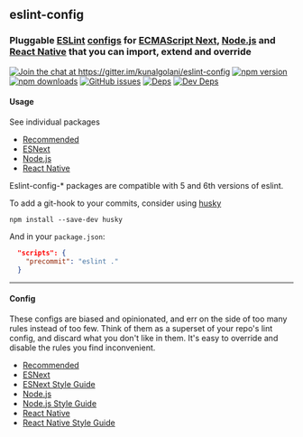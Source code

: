## eslint-config

### Pluggable [ESLint](http://eslint.org/docs/about/) [configs](http://eslint.org/docs/developer-guide/shareable-configs) for [ECMAScript Next](https://kangax.github.io/compat-table/esnext), [Node.js](https://nodejs.org) and [React Native](https://facebook.github.io/react-native) that you can import, extend and override

[![Join the chat at https://gitter.im/kunalgolani/eslint-config ][gitter-img]][gitter-url]
[![npm version][version-img]][npm-url]
[![npm downloads][downloads-img]][npm-url]
[![GitHub issues][issues-img]][issues-url]
[![Deps][deps-img]][deps-url]
[![Dev Deps][devdeps-img]][deps-url]

#### Usage

See individual packages

- [Recommended](https://github.com/kunalgolani/eslint-config/tree/master/packages/recommended)
- [ESNext](https://github.com/kunalgolani/eslint-config/tree/master/packages/esnext)
- [Node.js](https://github.com/kunalgolani/eslint-config/tree/master/packages/node)
- [React Native](https://github.com/kunalgolani/eslint-config/tree/master/packages/react-native)

Eslint-config-* packages are compatible with 5 and 6th versions of eslint.

To add a git-hook to your commits, consider using [husky](https://github.com/typicode/husky)

```shell
npm install --save-dev husky
```

And in your `package.json`:

```json
  "scripts": {
    "precommit": "eslint ."
  }
```

---

#### Config

These configs are biased and opinionated, and err on the side of too many rules instead of too few. Think of them as a superset of your repo's lint config, and discard what you don't like in them. It's easy to override and disable the rules you find inconvenient.

- [Recommended](https://github.com/kunalgolani/eslint-config/tree/master/packages/recommended)
- [ESNext](https://github.com/kunalgolani/eslint-config/tree/master/packages/esnext)
- [ESNext Style Guide](https://github.com/kunalgolani/eslint-config/tree/master/packages/esnext/style-guide)
- [Node.js](https://github.com/kunalgolani/eslint-config/tree/master/packages/node)
- [Node.js Style Guide](https://github.com/kunalgolani/eslint-config/tree/master/packages/node/style-guide)
- [React Native](https://github.com/kunalgolani/eslint-config/tree/master/packages/react-native)
- [React Native Style Guide](https://github.com/kunalgolani/eslint-config/tree/master/packages/react-native/style-guide)

[gitter-img]: https://badges.gitter.im/kunalgolani/eslint-config.svg
[gitter-url]: https://gitter.im/kunalgolani/eslint-config?utm_source=badge&utm_medium=badge&utm_campaign=pr-badge&utm_content=badge
[version-img]: https://img.shields.io/npm/v/eslint-config-recommended.svg
[npm-url]: https://www.npmjs.com/package/eslint-config-recommended
[downloads-img]: https://img.shields.io/npm/dt/eslint-config-recommended.svg
[issues-img]: https://img.shields.io/github/issues-raw/kunalgolani/eslint-config.svg?maxAge=2592000
[issues-url]: https://github.com/kunalgolani/eslint-config/issues
[deps-img]: https://img.shields.io/david/kunalgolani/eslint-config.svg
[devdeps-img]: https://img.shields.io/david/dev/kunalgolani/eslint-config.svg
[deps-url]: https://github.com/kunalgolani/eslint-config/blob/master/package.json
